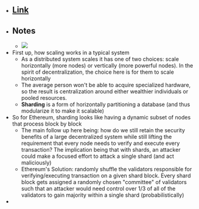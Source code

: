 - ## [Link](https://ethos.dev/beacon-chain/)
- ## Notes
    - ![](https://firebasestorage.googleapis.com/v0/b/firescript-577a2.appspot.com/o/imgs%2Fapp%2Fsecond-jeff%2FYC_Ld1fxi8.png?alt=media&token=c2df5775-8bd1-44d0-9937-30258615b9f4)
- First up, how scaling works in a typical system 
    - As a distributed system scales it has one of two choices: scale horizontally (more nodes) or vertically (more powerful nodes). In the spirit of decentralization, the choice here is for them to scale horizontally
    - The average person won't be able to acquire specialized hardware, so the result is centralization around either wealthier individuals or pooled resources.
    - **Sharding** is a form of horizontally partitioning a database (and thus modularize it to make it scalable)
- So for Ethereum, sharding looks like having a dynamic subset of nodes that process block by block
    - The main follow up here being: how do we still retain the security benefits of a large decentralized system while still lifting the requirement that every node needs to verify and execute every transaction? The implication being that with shards, an attacker could make a focused effort to attack a single shard (and act maliciously)
    - Ethereum's Solution: randomly shuffle the validators responsible for verifying/executing transaction on a given shard block. Every shard block gets assigned a randomly chosen "committee" of validators such that an attacker would need control over 1/3 of all of the validators to gain majority within a single shard (probabilistically)
- 
